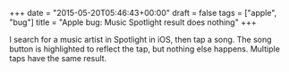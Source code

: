 +++
date = "2015-05-20T05:46:43+00:00"
draft = false
tags = ["apple", "bug"]
title = "Apple bug: Music Spotlight result does nothing"
+++
<p>I search for a music artist in Spotlight in iOS, then tap a song. The song button is highlighted to reflect the tap, but nothing else happens. Multiple taps have the same result.</p>
